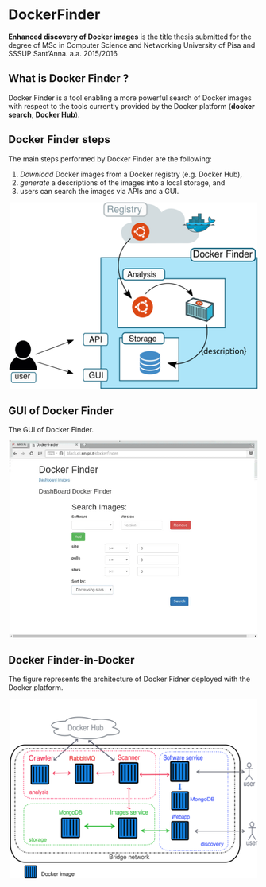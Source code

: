 

# DockerFinder

<!-- START doctoc generated TOC please keep comment here to allow auto update -->
<!-- DON'T EDIT THIS SECTION, INSTEAD RE-RUN doctoc TO UPDATE 
**Table of Contents**  *generated with [DocToc](https://github.com/thlorenz/doctoc)*

- [Thesis](#What is Docker Finder ?)
  - [regex](#regex)
- [PyFinder](#pyfinder)
- [ServerApi](#serverapi)

<!-- END doctoc generated TOC please keep comment here to allow auto update -->
**Enhanced discovery of Docker
images**  is the title thesis submitted for the degree of
MSc in Computer Science and Networking
University of Pisa and SSSUP Sant’Anna. a.a. 2015/2016


## What is Docker Finder ?
Docker Finder is a tool enabling a more powerful search of Docker images with
respect to the tools currently provided by the Docker platform (**docker search**, **Docker Hub**).


## Docker Finder steps
The main steps performed by Docker Finder are the following:

1. *Download* Docker images from a Docker registry (e.g. Docker Hub),
2. *generate* a descriptions of the images into a local storage,
and
3. users can search the images via APIs and a GUI.

<div align="center">
<img src="./docs/df_discovery.png" width="500">
</div>


## GUI of Docker Finder
The GUI of Docker Finder.
<div  align="center">
<img src="./docs/df_gif.gif" width="500">
</div>



## Docker Finder-in-Docker
The figure represents the architecture of Docker Fidner deployed with the Docker platform.

<div style="text-align:center">
<img src="./docs/architecture_docker.png" width="500">
</div>
 

